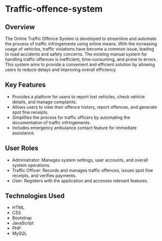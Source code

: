 # Traffic-offence-system

## Overview
The Online Traffic Offence System is developed to streamline and automate the process of traffic infringements using online means. With the increasing usage of vehicles, traffic violations have become a common issue, leading to road accidents and safety concerns. The existing manual system for handling traffic offences is inefficient, time-consuming, and prone to errors. This system aims to provide a convenient and efficient solution by allowing users to reduce delays and improving overall efficiency.

## Key Features
- Provides a platform for users to report lost vehicles, check vehicle details, and manage complaints.
- Allows users to view their offence history, report offences, and generate spot fine receipts.
- Simplifies the process for traffic officers by automating the documentation of traffic infringements.
- Includes emergency ambulance contact feature for immediate assistance.

## User Roles
- Administrator: Manages system settings, user accounts, and overall system operations.
- Traffic Officer: Records and manages traffic offences, issues spot fine receipts, and verifies payments.
- User: Registers with the application and accesses relevant features.

## Technologies Used
- HTML
- CSS
- Bootstrap
- JavaScript
- PHP
- MySQL
